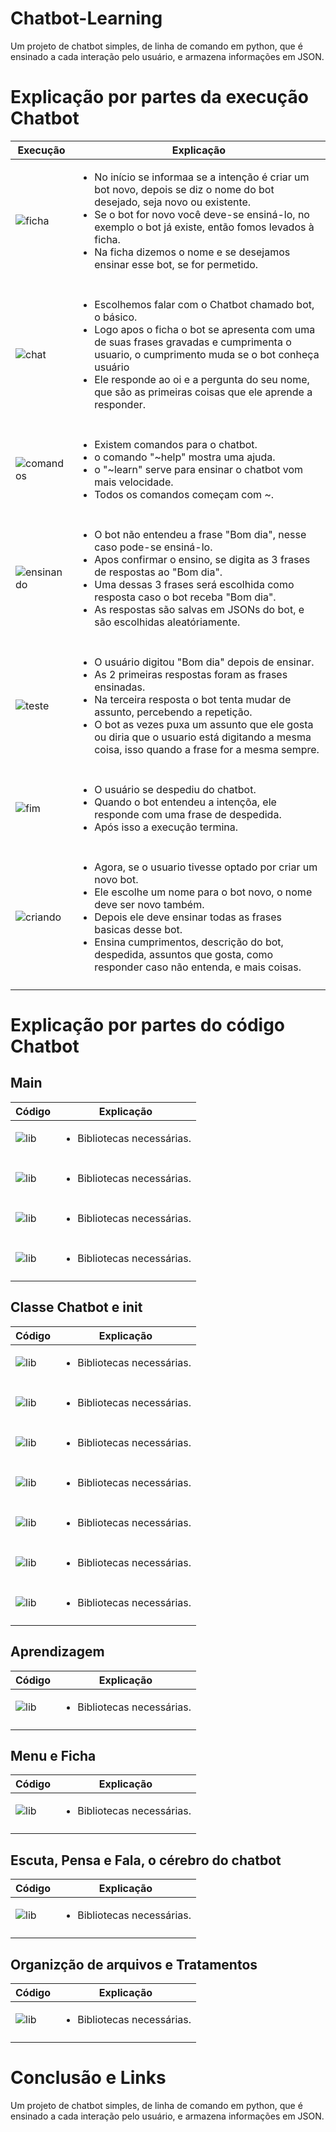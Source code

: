 # Chatbot-Learning
Um projeto de chatbot simples, de linha de comando em python, que é ensinado a cada interação pelo usuário, e armazena informações em JSON.

# Explicação por partes da execução Chatbot
 
|  Execução | Explicação  |
|---|---|
|![ficha](https://github.com/fabiolucasmaciel/Chatbot-Learning/blob/main/assets/execu%C3%A7%C3%A3o/Ficha.png)|<ul> <li>No início se informaa se a intenção é criar um bot novo, depois se diz o nome do bot desejado, seja novo ou existente.</li> <li>Se o bot for novo você deve-se ensiná-lo, no exemplo o bot já existe, então fomos levados à ficha.</li> <li>Na ficha dizemos o nome e se desejamos ensinar esse bot, se for permetido.</li></ul> |
|  |  |
|![chat](https://github.com/fabiolucasmaciel/Chatbot-Learning/blob/main/assets/execu%C3%A7%C3%A3o/Chat.png)   | <ul> <li>Escolhemos falar com o Chatbot chamado bot, o básico.</li> <li>Logo apos o ficha o bot se apresenta com uma de suas frases gravadas e  cumprimenta o usuario, o cumprimento muda se o bot conheça usuário</li> <li>Ele responde ao oi e a pergunta do seu nome, que são as primeiras coisas que ele aprende a responder.</li> </ul>  |
| |  |
|![comandos](https://github.com/fabiolucasmaciel/Chatbot-Learning/blob/main/assets/execu%C3%A7%C3%A3o/Comandos.png)| <ul> <li>Existem comandos para o chatbot.</li> <li>o comando "~help" mostra uma ajuda.</li> <li>o "~learn" serve para ensinar o chatbot vom mais velocidade.</li> <li>Todos os comandos começam com ~.</li></ul>
|   |   |
|![ensinando](https://github.com/fabiolucasmaciel/Chatbot-Learning/blob/main/assets/execu%C3%A7%C3%A3o/Ensinando.png)| <ul> <li>O bot não entendeu a frase "Bom dia", nesse caso pode-se ensiná-lo.</li> <li>Apos confirmar o ensino, se digita as 3 frases de respostas ao "Bom dia".</li> <li>Uma dessas 3 frases será escolhida como resposta caso o bot receba "Bom dia".</li> <li>As respostas são salvas em JSONs do bot, e são escolhidas aleatóriamente.</li></ul>
|   |   |
|![teste](https://github.com/fabiolucasmaciel/Chatbot-Learning/blob/main/assets/execu%C3%A7%C3%A3o/Teste.png)| <ul> <li>O usuário digitou "Bom dia" depois de ensinar.</li> <li>As 2 primeiras respostas foram as frases ensinadas.</li> <li>Na terceira resposta o bot tenta mudar de assunto, percebendo a repetição.</li> <li>O bot as vezes puxa um assunto que ele gosta ou diria que o usuario está digitando a mesma coisa, isso quando a frase for a mesma sempre.</li></ul>
|   |   |
|![fim](https://github.com/fabiolucasmaciel/Chatbot-Learning/blob/main/assets/execu%C3%A7%C3%A3o/Fim.png)| <ul> <li>O usuário se despediu do chatbot.</li> <li>Quando o bot entendeu a intençõa, ele responde com uma frase de despedida.</li> <li>Após isso a execução termina.</li></ul>
|   |   |
|![criando](https://github.com/fabiolucasmaciel/Chatbot-Learning/blob/main/assets/execu%C3%A7%C3%A3o/Criando.png)| <ul> <li>Agora, se o usuario tivesse optado por criar um novo bot.</li> <li>Ele escolhe um nome para o bot novo, o nome deve ser novo também.</li> <li>Depois ele deve ensinar todas as frases basicas desse bot.</li> <li>Ensina cumprimentos, descrição do bot, despedida, assuntos que gosta, como responder caso não entenda, e mais coisas.</li></ul>
|   |   |


# Explicação por partes do código Chatbot
## Main
 
|  Código | Explicação  |
|---|---|
|![lib](https://github.com/fabiolucasmaciel/Chatbot-Learning/blob/main/assets/main/imprte_var.png)|<ul> <li>Bibliotecas necessárias. </li></ul> |
|  |  |
|![lib](https://github.com/fabiolucasmaciel/Chatbot-Learning/blob/main/assets/main/bot_nome.png)|<ul> <li>Bibliotecas necessárias. </li></ul> |
|  |  |
|![lib](https://github.com/fabiolucasmaciel/Chatbot-Learning/blob/main/assets/main/bot_ini.png)|<ul> <li>Bibliotecas necessárias. </li></ul> |
|  |  |
|![lib](https://github.com/fabiolucasmaciel/Chatbot-Learning/blob/main/assets/main/loop_bot.png)|<ul> <li>Bibliotecas necessárias. </li></ul> |
|  |  |

## Classe Chatbot e init
 
|  Código | Explicação  |
|---|---|
|![lib](https://github.com/fabiolucasmaciel/Chatbot-Learning/blob/main/assets/classe%20chatbot/imports.png)|<ul> <li>Bibliotecas necessárias. </li></ul> |
|  |  |
|![lib](https://github.com/fabiolucasmaciel/Chatbot-Learning/blob/main/assets/classe%20chatbot/classe_init.png)|<ul> <li>Bibliotecas necessárias. </li></ul> |
|  |  |
|![lib](https://github.com/fabiolucasmaciel/Chatbot-Learning/blob/main/assets/classe%20chatbot/novo_bot_if.png)|<ul> <li>Bibliotecas necessárias. </li></ul> |
|  |  |
|![lib](https://github.com/fabiolucasmaciel/Chatbot-Learning/blob/main/assets/classe%20chatbot/dir_if.png)|<ul> <li>Bibliotecas necessárias. </li></ul> |
|  |  |
|![lib](https://github.com/fabiolucasmaciel/Chatbot-Learning/blob/main/assets/classe%20chatbot/dir_if_frases.png)|<ul> <li>Bibliotecas necessárias. </li></ul> |
|  |  |
|![lib](https://github.com/fabiolucasmaciel/Chatbot-Learning/blob/main/assets/classe%20chatbot/conhecidos.png)|<ul> <li>Bibliotecas necessárias. </li></ul> |
|  |  |
|![lib](https://github.com/fabiolucasmaciel/Chatbot-Learning/blob/main/assets/classe%20chatbot/not_know_var_listas.png)|<ul> <li>Bibliotecas necessárias. </li></ul> |
|  |  |

## Aprendizagem
 
|  Código | Explicação  |
|---|---|
|![lib](https://github.com/paulovitornovaes/project_threads/blob/9a4c6c73fe0b4307746f37d7526cab76f47109b9/part_1/assets/library_part1.png)|<ul> <li>Bibliotecas necessárias. </li></ul> |
|  |  |

## Menu e Ficha
 
|  Código | Explicação  |
|---|---|
|![lib](https://github.com/paulovitornovaes/project_threads/blob/9a4c6c73fe0b4307746f37d7526cab76f47109b9/part_1/assets/library_part1.png)|<ul> <li>Bibliotecas necessárias. </li></ul> |
|  |  |
## Escuta, Pensa e Fala, o cérebro do chatbot
 
|  Código | Explicação  |
|---|---|
|![lib](https://github.com/paulovitornovaes/project_threads/blob/9a4c6c73fe0b4307746f37d7526cab76f47109b9/part_1/assets/library_part1.png)|<ul> <li>Bibliotecas necessárias. </li></ul> |
|  |  |

## Organizção de arquivos e Tratamentos
 
|  Código | Explicação  |
|---|---|
|![lib](https://github.com/paulovitornovaes/project_threads/blob/9a4c6c73fe0b4307746f37d7526cab76f47109b9/part_1/assets/library_part1.png)|<ul> <li>Bibliotecas necessárias. </li></ul> |
|  |  |

# Conclusão e Links
Um projeto de chatbot simples, de linha de comando em python, que é ensinado a cada interação pelo usuário, e armazena informações em JSON.

